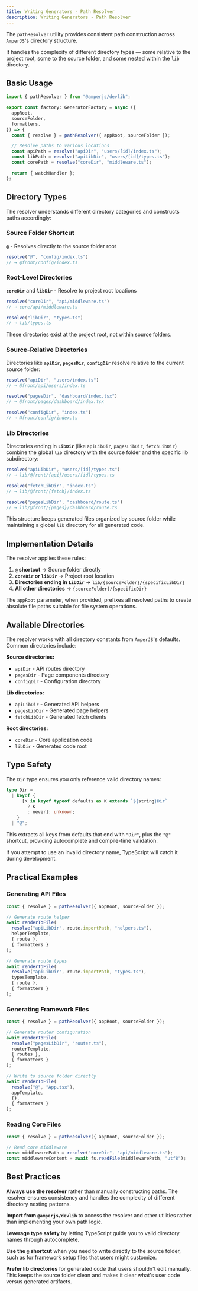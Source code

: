 ```yaml
---
title: Writing Generators - Path Resolver
description: Writing Generators - Path Resolver
---
```


The `pathResolver` utility provides consistent path construction
across `AmperJS`'s directory structure.

It handles the complexity of different directory types —
some relative to the project root, some to the source folder,
and some nested within the `lib` directory.

## Basic Usage

```ts [factory.ts]
import { pathResolver } from "@amperjs/devlib";

export const factory: GeneratorFactory = async ({
  appRoot,
  sourceFolder,
  formatters,
}) => {
  const { resolve } = pathResolver({ appRoot, sourceFolder });

  // Resolve paths to various locations
  const apiPath = resolve("apiDir", "users/[id]/index.ts");
  const libPath = resolve("apiLibDir", "users/[id]/types.ts");
  const corePath = resolve("coreDir", "middleware.ts");

  return { watchHandler };
};
```

## Directory Types

The resolver understands different directory categories
and constructs paths accordingly:

### Source Folder Shortcut

**`@`** - Resolves directly to the source folder root

```ts
resolve("@", "config/index.ts")
// → @front/config/index.ts
```

### Root-Level Directories

**`coreDir`** and **`libDir`** - Resolve to project root locations

```ts
resolve("coreDir", "api/middleware.ts")
// → core/api/middleware.ts

resolve("libDir", "types.ts")
// → lib/types.ts
```

These directories exist at the project root, not within source folders.

### Source-Relative Directories

Directories like **`apiDir`**, **`pagesDir`**, **`configDir`**
resolve relative to the current source folder:

```ts
resolve("apiDir", "users/index.ts")
// → @front/api/users/index.ts

resolve("pagesDir", "dashboard/index.tsx")
// → @front/pages/dashboard/index.tsx

resolve("configDir", "index.ts")
// → @front/config/index.ts
```

### Lib Directories

Directories ending in **`LibDir`** (like `apiLibDir`, `pagesLibDir`, `fetchLibDir`)
combine the global `lib` directory with the source folder and the specific lib subdirectory:

```ts
resolve("apiLibDir", "users/[id]/types.ts")
// → lib/@front/{api}/users/[id]/types.ts

resolve("fetchLibDir", "index.ts")
// → lib/@front/{fetch}/index.ts

resolve("pagesLibDir", "dashboard/route.ts")
// → lib/@front/{pages}/dashboard/route.ts
```

This structure keeps generated files organized by source folder
while maintaining a global `lib` directory for all generated code.

## Implementation Details

The resolver applies these rules:

1. **`@` shortcut** → Source folder directly
2. **`coreDir` or `libDir`** → Project root location
3. **Directories ending in `LibDir`** → `lib/{sourceFolder}/{specificLibDir}`
4. **All other directories** → `{sourceFolder}/{specificDir}`

The `appRoot` parameter, when provided, prefixes all resolved paths
to create absolute file paths suitable for file system operations.

## Available Directories

The resolver works with all directory constants from `AmperJS`'s defaults.
Common directories include:

**Source directories:**
- `apiDir` - API routes directory
- `pagesDir` - Page components directory
- `configDir` - Configuration directory

**Lib directories:**
- `apiLibDir` - Generated API helpers
- `pagesLibDir` - Generated page helpers
- `fetchLibDir` - Generated fetch clients

**Root directories:**
- `coreDir` - Core application code
- `libDir` - Generated code root

## Type Safety

The `Dir` type ensures you only reference valid directory names:

```ts
type Dir =
  | keyof {
      [K in keyof typeof defaults as K extends `${string}Dir`
        ? K
        : never]: unknown;
    }
  | "@";
```

This extracts all keys from defaults that end with `"Dir"`,
plus the `"@"` shortcut, providing autocomplete and compile-time validation.

If you attempt to use an invalid directory name,
TypeScript will catch it during development.

## Practical Examples

### Generating API Files

```ts
const { resolve } = pathResolver({ appRoot, sourceFolder });

// Generate route helper
await renderToFile(
  resolve("apiLibDir", route.importPath, "helpers.ts"),
  helperTemplate,
  { route },
  { formatters }
);

// Generate route types
await renderToFile(
  resolve("apiLibDir", route.importPath, "types.ts"),
  typesTemplate,
  { route },
  { formatters }
);
```

### Generating Framework Files

```ts
const { resolve } = pathResolver({ appRoot, sourceFolder });

// Generate router configuration
await renderToFile(
  resolve("pagesLibDir", "router.ts"),
  routerTemplate,
  { routes },
  { formatters }
);

// Write to source folder directly
await renderToFile(
  resolve("@", "App.tsx"),
  appTemplate,
  {},
  { formatters }
);
```

### Reading Core Files

```ts
const { resolve } = pathResolver({ appRoot, sourceFolder });

// Read core middleware
const middlewarePath = resolve("coreDir", "api/middleware.ts");
const middlewareContent = await fs.readFile(middlewarePath, "utf8");
```

## Best Practices

**Always use the resolver** rather than manually constructing paths.
The resolver ensures consistency and handles the complexity
of different directory nesting patterns.

**Import from `@amperjs/devlib`** to access the resolver and other utilities
rather than implementing your own path logic.

**Leverage type safety** by letting TypeScript guide you
to valid directory names through autocomplete.

**Use the `@` shortcut** when you need to write directly to the source folder,
such as for framework setup files that users might customize.

**Prefer lib directories** for generated code that users shouldn't edit manually.
This keeps the source folder clean and makes it clear
what's user code versus generated artifacts.

